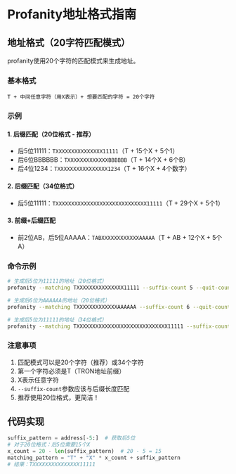 # Profanity地址格式指南

## 地址格式（20字符匹配模式）

profanity使用20个字符的匹配模式来生成地址。

### 基本格式
```
T + 中间任意字符（用X表示）+ 想要匹配的字符 = 20个字符
```

### 示例

#### 1. 后缀匹配（20位格式 - 推荐）
- 后5位11111：`TXXXXXXXXXXXXXXX11111`（T + 15个X + 5个1）
- 后6位BBBBBB：`TXXXXXXXXXXXXXBBBBBB`（T + 14个X + 6个B）
- 后4位1234：`TXXXXXXXXXXXXXXXX1234`（T + 16个X + 4个数字）

#### 2. 后缀匹配（34位格式）
- 后5位11111：`TXXXXXXXXXXXXXXXXXXXXXXXXXXXXX11111`（T + 29个X + 5个1）

#### 3. 前缀+后缀匹配
- 前2位AB，后5位AAAAA：`TABXXXXXXXXXXXXAAAAA`（T + AB + 12个X + 5个A）

### 命令示例
```bash
# 生成后5位为11111的地址（20位格式）
profanity --matching TXXXXXXXXXXXXXXX11111 --suffix-count 5 --quit-count 1

# 生成后6位为AAAAAA的地址（20位格式）
profanity --matching TXXXXXXXXXXXXXAAAAAA --suffix-count 6 --quit-count 1

# 生成后5位为11111的地址（34位格式）
profanity --matching TXXXXXXXXXXXXXXXXXXXXXXXXXXXXX11111 --suffix-count 5 --quit-count 1
```

### 注意事项
1. 匹配模式可以是20个字符（推荐）或34个字符
2. 第一个字符必须是T（TRON地址前缀）
3. X表示任意字符
4. `--suffix-count`参数应该与后缀长度匹配
5. 推荐使用20位格式，更简洁！

## 代码实现
```python
suffix_pattern = address[-5:]  # 获取后5位
# 对于20位格式：后5位需要15个X
x_count = 20 - len(suffix_pattern)  # 20 - 5 = 15
matching_pattern = "T" + "X" * x_count + suffix_pattern
# 结果：TXXXXXXXXXXXXXXX11111
```
